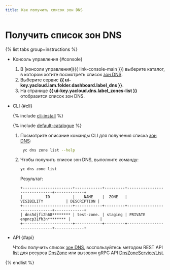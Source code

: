 ```yaml
---
title: Как получить список зон DNS
---
```


# Получить список зон DNS

{% list tabs group=instructions %}

- Консоль управления {#console}

  1. В [консоли управления]({{ link-console-main }}) выберите каталог, в котором хотите посмотреть список [зон DNS](../concepts/dns-zone.md).
  1. Выберите сервис **{{ ui-key.yacloud.iam.folder.dashboard.label_dns }}**.
  1. На странице **{{ ui-key.yacloud.dns.label_zones-list }}** отобразится список зон DNS.

- CLI {#cli}

  {% include [cli-install](../../_includes/cli-install.md) %}

  {% include [default-catalogue](../../_includes/default-catalogue.md) %}

  1. Посмотрите описание команды CLI для получения списка [зон DNS](../concepts/dns-zone.md):

     ```bash
      yc dns zone list --help
      ```

  1. Чтобы получить список зон DNS, выполните команду:

      ```bash
      yc dns zone list
      ```

      Результат:

      ```text
      +----------------------+------------+---------+------------------------------+-------------+
      |          ID          |    NAME    |  ZONE   |          VISIBILITY          | DESCRIPTION |
      +----------------------+------------+---------+------------------------------+-------------+
      | dns5djfi2h68******** | test-zone. | staging | PRIVATE enpncp31fh3n******** |             |
      +----------------------+------------+---------+------------------------------+-------------+
      ```

- API {#api}

  Чтобы получить список [зон DNS](../concepts/dns-zone.md), воспользуйтесь методом REST API [list](../api-ref/DnsZone/list.md) для ресурса [DnsZone](../api-ref/DnsZone/index.md) или вызовом gRPC API [DnsZoneService/List](../api-ref/grpc/dns_zone_service.md#List).

{% endlist %}